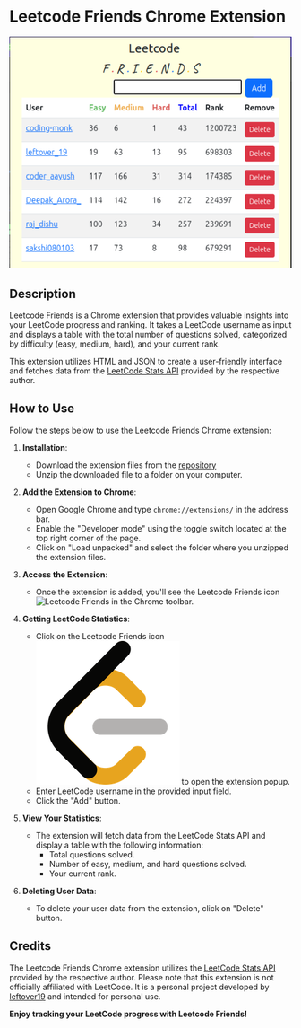 # Leetcode Friends Chrome Extension

![Leetcode Friends](preview.png)

## Description

Leetcode Friends is a Chrome extension that provides valuable insights into your LeetCode progress and ranking. It takes a LeetCode username as input and displays a table with the total number of questions solved, categorized by difficulty (easy, medium, hard), and your current rank.

This extension utilizes HTML and JSON to create a user-friendly interface and fetches data from the [LeetCode Stats API](https://leetcode-stats-api.herokuapp.com/) provided by the respective author.

## How to Use

Follow the steps below to use the Leetcode Friends Chrome extension:

1. **Installation**:
   - Download the extension files from the [repository](https://github.com/leftover19/LeetocdeFriends)
   - Unzip the downloaded file to a folder on your computer.

2. **Add the Extension to Chrome**:
   - Open Google Chrome and type `chrome://extensions/` in the address bar.
   - Enable the "Developer mode" using the toggle switch located at the top right corner of the page.
   - Click on "Load unpacked" and select the folder where you unzipped the extension files.

3. **Access the Extension**:
   - Once the extension is added, you'll see the Leetcode Friends icon ![Leetcode Friends](icon/leetcode.ico) in the Chrome toolbar.

4. **Getting LeetCode Statistics**:
   - Click on the Leetcode Friends icon ![Leetcode Friends](icons/leetcode.png) to open the extension popup.
   - Enter LeetCode username in the provided input field.
   - Click the "Add" button.

5. **View Your Statistics**:
   - The extension will fetch data from the LeetCode Stats API and display a table with the following information:
     - Total questions solved.
     - Number of easy, medium, and hard questions solved.
     - Your current rank.

6. **Deleting User Data**:
   - To delete your user data from the extension, click on "Delete" button.

## Credits

The Leetcode Friends Chrome extension utilizes the [LeetCode Stats API](https://leetcode-stats-api.herokuapp.com/) provided by the respective author.
Please note that this extension is not officially affiliated with LeetCode. It is a personal project developed by [leftover19](https://github.com/leftover19/) and intended for personal use.

**Enjoy tracking your LeetCode progress with Leetcode Friends!**
